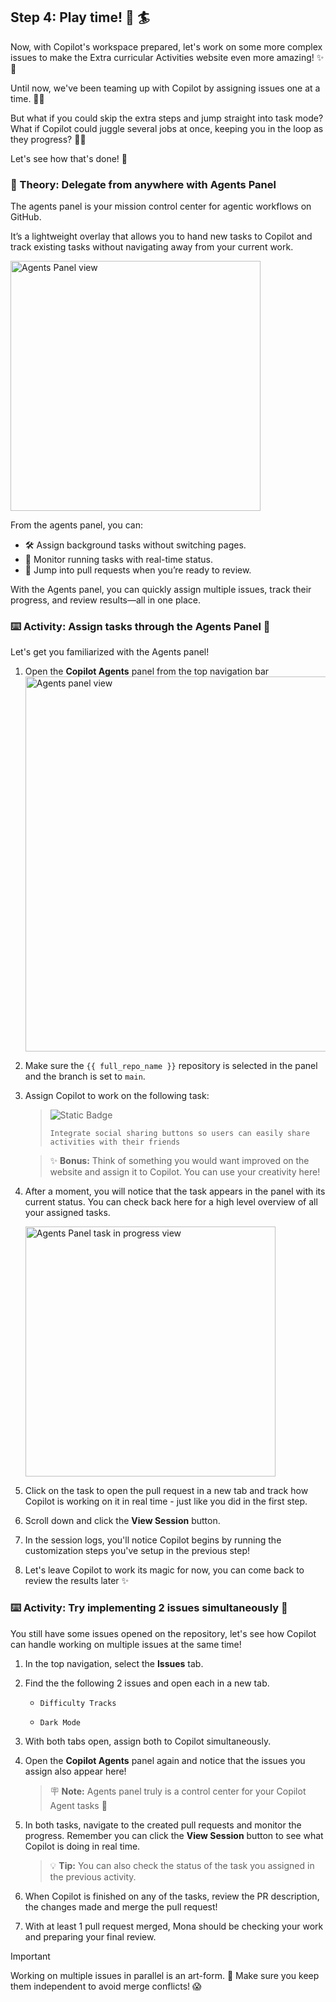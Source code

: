 ## Step 4: Play time! 🤾 🏄

Now, with Copilot's workspace prepared, let's work on some more complex issues to make the Extra curricular Activities website even more amazing! ✨🚀

Until now, we've been teaming up with Copilot by assigning issues one at a time. 📝🤝

But what if you could skip the extra steps and jump straight into task mode? What if Copilot could juggle several jobs at once, keeping you in the loop as they progress? 🤹‍♂️

Let's see how that's done! 👀

### 📖 Theory: Delegate from anywhere with Agents Panel

The agents panel is your mission control center for agentic workflows on GitHub.

It’s a lightweight overlay that allows you to hand new tasks to Copilot and track existing tasks without navigating away from your current work.

<!-- image source: https://github.blog/news-insights/product-news/agents-panel-launch-copilot-coding-agent-tasks-anywhere-on-github/ -->

   <img width="400" alt="Agents Panel view" src="https://github.blog/wp-content/uploads/2025/08/Agents-panel-with-callout-2.png" />



From the agents panel, you can:

- 🛠️ Assign background tasks without switching pages.
- 👀 Monitor running tasks with real-time status.
- 🔗 Jump into pull requests when you’re ready to review.

With the Agents panel, you can quickly assign multiple issues, track their progress, and review results—all in one place.

### ⌨️ Activity: Assign tasks through the Agents Panel :robot:

Let's get you familiarized with the Agents panel!

1. Open the **Copilot Agents** panel from the top navigation bar
   <img width="600" alt="Agents panel view" src="https://github.com/user-attachments/assets/d0eba779-ab37-4cf9-9229-dca8a64c119c" />

1. Make sure the `{{ full_repo_name }}` repository is selected in the panel and the branch is set to `main`.
1. Assign Copilot to work on the following task:

   > ![Static Badge](https://img.shields.io/badge/-Task%201-text?style=social&logo=github%20copilot)
   >
   > ```prompt
   > Integrate social sharing buttons so users can easily share activities with their friends
   > ```

   > ✨ **Bonus:** Think of something you would want improved on the website and assign it to Copilot. You can use your creativity here!

1. After a moment, you will notice that the task appears in the panel with its current status. You can check back here for a high level overview of all your assigned tasks.

   <img width="400" alt="Agents Panel task in progress view" src="https://github.com/user-attachments/assets/0fc53085-d68d-496e-a81b-1ab78014db63" />

1. Click on the task to open the pull request in a new tab and track how Copilot is working on it in real time - just like you did in the first step.

1. Scroll down and click the **View Session** button.
1. In the session logs, you'll notice Copilot begins by running the customization steps you've setup in the previous step!
   <!-- TODO ADD SCREENSHOT -->
1. Let's leave Copilot to work its magic for now, you can come back to review the results later ✨

### ⌨️ Activity: Try implementing 2 issues simultaneously 🤯

You still have some issues opened on the repository, let's see how Copilot can handle working on multiple issues at the same time!

1. In the top navigation, select the **Issues** tab.

1. Find the the following 2 issues and open each in a new tab.

   - `Difficulty Tracks`

   - `Dark Mode`

1. With both tabs open, assign both to Copilot simultaneously.

1. Open the **Copilot Agents** panel again and notice that the issues you assign also appear here!
   <!-- TODO: ADD SCREENSHOT -->

   > 🪧 **Note:** Agents panel truly is a control center for your Copilot Agent tasks 🚀

1. In both tasks, navigate to the created pull requests and monitor the progress. Remember you can click the **View Session** button to see what Copilot is doing in real time.
   > 💡 **Tip:**  You can also check the status of the task you assigned in the previous activity.

1. When Copilot is finished on any of the tasks, review the PR description, the changes made and merge the pull request!

1. With at least 1 pull request merged, Mona should be checking your work and preparing your final review.

> [!IMPORTANT]
> Working on multiple issues in parallel is an art-form. 🎨
> Make sure you keep them independent to avoid merge conflicts! 😱
